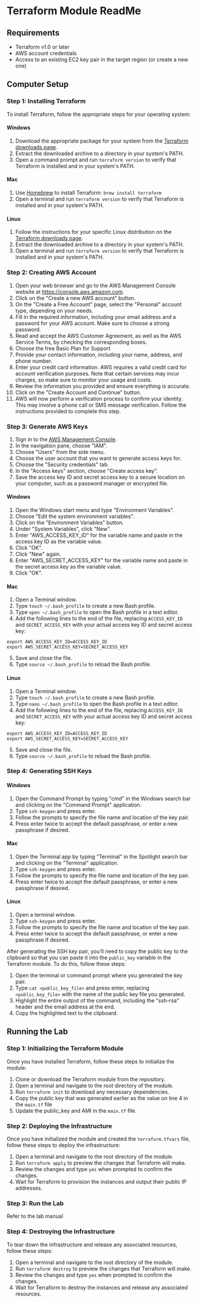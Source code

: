 # Terraform Module ReadMe

## Requirements

- Terraform v1.0 or later
- AWS account credentials
- Access to an existing EC2 key pair in the target region (or create a new one)

## Computer Setup

### Step 1: Installing Terraform

To install Terraform, follow the appropriate steps for your operating system:

#### Windows

1. Download the appropriate package for your system from the [Terraform downloads page](https://www.terraform.io/downloads.html).
2. Extract the downloaded archive to a directory in your system's PATH.
3. Open a command prompt and run `terraform version` to verify that Terraform is installed and in your system's PATH.

#### Mac

1. Use [Homebrew](https://brew.sh/) to install Terraform: `brew install terraform`
2. Open a terminal and run `terraform version` to verify that Terraform is installed and in your system's PATH.

#### Linux

1. Follow the instructions for your specific Linux distribution on the [Terraform downloads page](https://www.terraform.io/downloads.html).
2. Extract the downloaded archive to a directory in your system's PATH.
3. Open a terminal and run `terraform version` to verify that Terraform is installed and in your system's PATH.

### Step 2: Creating AWS Account

1. Open your web browser and go to the AWS Management Console website at https://console.aws.amazon.com.
2. Click on the "Create a new AWS account" button. 
3. On the "Create a Free Account" page, select the "Personal" account type, depending on your needs. 
4. Fill in the required information, including your email address and a password for your AWS account. Make sure to choose a strong password. 
5. Read and accept the AWS Customer Agreement, as well as the AWS Service Terms, by checking the corresponding boxes. 
6. Choose the free Basic Plan for Support
7. Provide your contact information, including your name, address, and phone number. 
8. Enter your credit card information. AWS requires a valid credit card for account verification purposes. Note that certain services may incur charges, so make sure to monitor your usage and costs.
9. Review the information you provided and ensure everything is accurate. 
10. Click on the "Create Account and Continue" button.
11. AWS will now perform a verification process to confirm your identity. This may involve a phone call or SMS message verification. Follow the instructions provided to complete this step.

### Step 3: Generate AWS Keys

1. Sign in to the [AWS Management Console](https://console.aws.amazon.com/).
2. In the navigation pane, choose "IAM".
3. Choose "Users" from the side menu.
4. Choose the user account that you want to generate access keys for.
5. Choose the "Security credentials" tab.
6. In the "Access keys" section, choose "Create access key".
7. Save the access key ID and secret access key to a secure location on your computer, such as a password manager or encrypted file.

#### Windows

1. Open the Windows start menu and type "Environment Variables".
2. Choose "Edit the system environment variables".
3. Click on the "Environment Variables" button.
4. Under "System Variables", click "New".
5. Enter "AWS_ACCESS_KEY_ID" for the variable name and paste in the access key ID as the variable value.
6. Click "OK".
7. Click "New" again.
8. Enter "AWS_SECRET_ACCESS_KEY" for the variable name and paste in the secret access key as the variable value.
9. Click "OK".

#### Mac

1. Open a Terminal window.
2. Type `touch ~/.bash_profile` to create a new Bash profile.
3. Type `open ~/.bash_profile` to open the Bash profile in a text editor.
4. Add the following lines to the end of the file, replacing `ACCESS_KEY_ID` and `SECRET_ACCESS_KEY` with your actual access key ID and secret access key:

```
export AWS_ACCESS_KEY_ID=ACCESS_KEY_ID
export AWS_SECRET_ACCESS_KEY=SECRET_ACCESS_KEY
```

5. Save and close the file.
6. Type `source ~/.bash_profile` to reload the Bash profile.

#### Linux

1. Open a Terminal window.
2. Type `touch ~/.bash_profile` to create a new Bash profile.
3. Type `nano ~/.bash_profile` to open the Bash profile in a text editor.
4. Add the following lines to the end of the file, replacing `ACCESS_KEY_ID` and `SECRET_ACCESS_KEY` with your actual access key ID and secret access key:

```
export AWS_ACCESS_KEY_ID=ACCESS_KEY_ID
export AWS_SECRET_ACCESS_KEY=SECRET_ACCESS_KEY
```
5. Save and close the file.
6. Type `source ~/.bash_profile` to reload the Bash profile.

### Step 4: Generating SSH Keys

#### Windows

1. Open the Command Prompt by typing "cmd" in the Windows search bar and clicking on the "Command Prompt" application.
2. Type `ssh-keygen` and press enter.
3. Follow the prompts to specify the file name and location of the key pair.
4. Press enter twice to accept the default passphrase, or enter a new passphrase if desired.

#### Mac

1. Open the Terminal app by typing "Terminal" in the Spotlight search bar and clicking on the "Terminal" application.
2. Type `ssh-keygen` and press enter.
3. Follow the prompts to specify the file name and location of the key pair.
4. Press enter twice to accept the default passphrase, or enter a new passphrase if desired.

#### Linux

1. Open a terminal window.
2. Type `ssh-keygen` and press enter.
3. Follow the prompts to specify the file name and location of the key pair.
4. Press enter twice to accept the default passphrase, or enter a new passphrase if desired.

After generating the SSH key pair, you'll need to copy the public key to the clipboard so that you can paste it into the `public_key` variable in the Terraform module. To do this, follow these steps:

1. Open the terminal or command prompt where you generated the key pair.
2. Type `cat <public_key_file>` and press enter, replacing `<public_key_file>` with the name of the public key file you generated.
3. Highlight the entire output of the command, including the "ssh-rsa" header and the email address at the end.
4. Copy the highlighted text to the clipboard.

## Running the Lab

### Step 1: Initializing the Terraform Module

Once you have installed Terraform, follow these steps to initialize the module:

1. Clone or download the Terraform module from the repository.
2. Open a terminal and navigate to the root directory of the module.
3. Run `terraform init` to download any necessary dependencies.
4. Copy the public key that was generated earlier as the value on line 4 in the `main.tf` file
5. Update the public_key and AMI in the `main.tf` file.

### Step 2: Deploying the Infrastructure

Once you have initialized the module and created the `terraform.tfvars` file, follow these steps to deploy the infrastructure:

1. Open a terminal and navigate to the root directory of the module.
2. Run `terraform apply` to preview the changes that Terraform will make.
3. Review the changes and type `yes` when prompted to confirm the changes.
4. Wait for Terraform to provision the instances and output their public IP addresses.

### Step 3: Run the Lab

Refer to the lab manual

### Step 4: Destroying the Infrastructure

To tear down the infrastructure and release any associated resources, follow these steps:

1. Open a terminal and navigate to the root directory of the module.
2. Run `terraform destroy` to preview the changes that Terraform will make.
3. Review the changes and type `yes` when prompted to confirm the changes.
4. Wait for Terraform to destroy the instances and release any associated resources.

